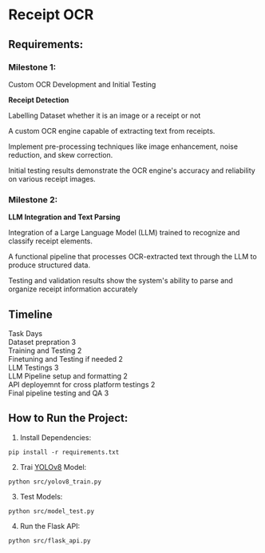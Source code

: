 # Receipt OCR


## Requirements:
### Milestone 1: <br>
Custom OCR Development and Initial Testing 

**Receipt Detection**
 
Labelling Dataset whether it is an image or a 
receipt or not 
 
A custom OCR engine capable of extracting text 
from receipts. 
 
Implement pre-processing techniques like image 
enhancement, noise reduction, and skew 
correction. 
 
Initial testing results demonstrate the OCR engine's 
accuracy and reliability on various receipt images.


### Milestone 2: <br>
**LLM Integration and Text Parsing**

Integration of a Large Language Model (LLM) 
trained to recognize and classify receipt elements. 
 
A functional pipeline that processes OCR-extracted 
text through the LLM to produce structured data. 
 
Testing and validation results show the system's 
ability to parse and organize receipt information 
accurately

## Timeline
Task	                                  Days <br>
Dataset prepration	                        3   <br>
Training and Testing 	                    2   <br>
Finetuning and Testing if needed	        2   <br>
LLM Testings 	                            3   <br>
LLM Pipeline setup and formatting	        2   <br>
API deployemnt for cross platform testings	2   <br>
Final pipeline testing and QA	            3   <br>



## How to Run the Project:

1. Install Dependencies:
```shell
pip install -r requirements.txt
```

2. Trai [YOLOv8](https://docs.ultralytics.com/) Model:
```shell
python src/yolov8_train.py
```

3. Test Models:
```shell
python src/model_test.py

```

4. Run the Flask API:
```shell
python src/flask_api.py
```
